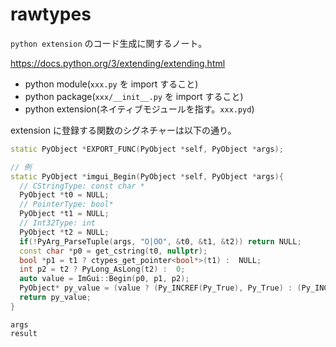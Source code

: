 # rawtypes

`python extension` のコード生成に関するノート。

<https://docs.python.org/3/extending/extending.html>

* python module(`xxx.py` を import すること)
* python package(`xxx/__init__.py` を import すること)
* python extension(ネイティブモジュールを指す。`xxx.pyd`)

extension に登録する関数のシグネチャーは以下の通り。

```c++
static PyObject *EXPORT_FUNC(PyObject *self, PyObject *args);
```

```c++
// 例
static PyObject *imgui_Begin(PyObject *self, PyObject *args){
  // CStringType: const char *
  PyObject *t0 = NULL;
  // PointerType: bool*
  PyObject *t1 = NULL;
  // Int32Type: int
  PyObject *t2 = NULL;
  if(!PyArg_ParseTuple(args, "O|OO", &t0, &t1, &t2)) return NULL;
  const char *p0 = get_cstring(t0, nullptr);
  bool *p1 = t1 ? ctypes_get_pointer<bool*>(t1) :  NULL;
  int p2 = t2 ? PyLong_AsLong(t2) :  0;
  auto value = ImGui::Begin(p0, p1, p2);
  PyObject* py_value = (value ? (Py_INCREF(Py_True), Py_True) : (Py_INCREF(Py_False), Py_False));
  return py_value;
}
```

```{toctree}
args
result
```
